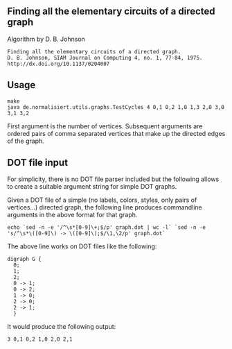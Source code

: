 Finding all the elementary circuits of a directed graph
-------------------------------------------------------

Algorithm by D. B. Johnson

    Finding all the elementary circuits of a directed graph.
    D. B. Johnson, SIAM Journal on Computing 4, no. 1, 77-84, 1975.
    http://dx.doi.org/10.1137/0204007

Usage
-----

    make
    java de.normalisiert.utils.graphs.TestCycles 4 0,1 0,2 1,0 1,3 2,0 3,0 3,1 3,2

First argument is the number of vertices. Subsequent arguments are ordered
pairs of comma separated vertices that make up the directed edges of the
graph.

DOT file input
--------------

For simplicity, there is no DOT file parser included but the following allows
to create a suitable argument string for simple DOT graphs.

Given a DOT file of a simple (no labels, colors, styles, only pairs of
vertices...) directed graph, the following line produces commandline
arguments in the above format for that graph.

	echo `sed -n -e '/^\s*[0-9]\+;$/p' graph.dot | wc -l` `sed -n -e 's/^\s*\([0-9]\) -> \([0-9]\);$/\1,\2/p' graph.dot`

The above line works on DOT files like the following:

    digraph G {
      0;
      1;
      2;
      0 -> 1;
      0 -> 2;
      1 -> 0;
      2 -> 0;
      2 -> 1;
      }

It would produce the following output:

    3 0,1 0,2 1,0 2,0 2,1
